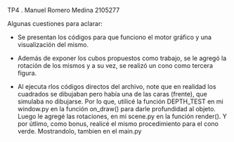 TP4 . Manuel Romero Medina 2105277

Algunas cuestiones para aclarar: 

- Se presentan los códigos para que funciono el motor gráfico y una visualización del mismo.
- Además de exponer los cubos propuestos como  trabajo, se le agregó la rotación de los mismos 
    y a su vez, se realizó un cono como tercera figura. 

- Al ejecuta rlos códigos directos del archivo, note que en realidad los cuadrados se dibujaban 
    pero había una de las caras (frente), que simulaba no dibujarse. Por lo que, utilicé la función 
    DEPTH_TEST en mi window.py en la función on_draw() para darle profundidad al objeto.
    Luego le agregé las rotaciones, en mi scene.py en la función render(). 
    Y por útlimo, como bonus, realicé el mismo procedimiento para el cono verde. Mostrandolo, 
    tambien en el main.py